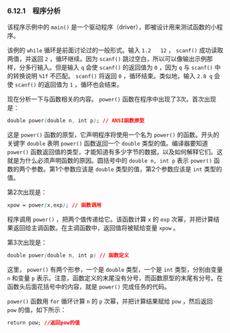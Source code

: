 ### 6.12.1　程序分析

该程序示例中的 `main()` 是一个驱动程序（driver），即被设计用来测试函数的小程序。

该例的 `while` 循环是前面讨论过的一般形式。输入 `1.2` 　 `12` ， `scanf()` 成功读取两值，并返回 `2` ，循环继续。因为 `scanf()` 跳过空白，所以可以像输出示例那样，分多行输入。但是输入 `q` 会使 `scanf()` 的返回值为 `0` ，因为 `q` 与 `scanf()` 中的转换说明 `%1f` 不匹配。 `scanf()` 将返回 `0` ，循环结束。类似地，输入 `2.8 q` 会使 `scanf()` 的返回值为 `1` ，循环也会结束。

现在分析一下与函数相关的内容。 `power()` 函数在程序中出现了3次。首次出现是：

```css
double power(double n, int p); // ANSI函数原型
```

这是 `power()` 函数的原型，它声明程序将使用一个名为 `power()` 的函数。开头的关键字 `double` 表明 `power()` 函数返回一个 `double` 类型的值。编译器要知道 `power()` 函数返回值的类型，才能知道有多少字节的数据，以及如何解释它们。这就是为什么必须声明函数的原因。圆括号中的 `double n, int p` 表示 `power()` 函数的两个参数。第1个参数应该是 `double` 类型的值，第2个参数应该是 `int` 类型的值。

第2次出现是：

```css
xpow = power(x,exp); // 函数调用
```

程序调用 `power()` ，把两个值传递给它。该函数计算 `x` 的 `exp` 次幂，并把计算结果返回给主调函数。在主调函数中，返回值将被赋给变量 `xpow` 。

第3次出现是：

```css
double power(double n, int p) // 函数定义
```

这里， `power()` 有两个形参，一个是 `double` 类型，一个是 `int` 类型，分别由变量 `n` 和变量 `p` 表示。注意，函数定义的末尾没有分号，而函数原型的末尾有分号。在函数头后面花括号中的内容，就是 `power()` 完成任务的代码。

`power()` 函数用 `for` 循环计算 `n` 的 `p` 次幂，并把计算结果赋给 `pow` ，然后返回 `pow` 的值，如下所示：

```css
return pow; //返回pow的值
```

